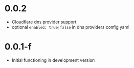 # 0.0.2 

- Cloudflare dns provider support
- optional `enabled: true|false` in dns providers config yaml

# 0.0.1-f

- Initial functioning in development version